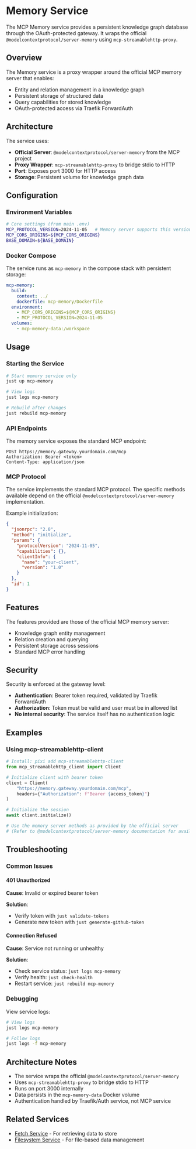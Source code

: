 # Memory Service

The MCP Memory service provides a persistent knowledge graph database through the OAuth-protected gateway. It wraps the official `@modelcontextprotocol/server-memory` using `mcp-streamablehttp-proxy`.

## Overview

The Memory service is a proxy wrapper around the official MCP memory server that enables:
- Entity and relation management in a knowledge graph
- Persistent storage of structured data
- Query capabilities for stored knowledge
- OAuth-protected access via Traefik ForwardAuth

## Architecture

The service uses:
- **Official Server**: `@modelcontextprotocol/server-memory` from the MCP project
- **Proxy Wrapper**: `mcp-streamablehttp-proxy` to bridge stdio to HTTP
- **Port**: Exposes port 3000 for HTTP access
- **Storage**: Persistent volume for knowledge graph data

## Configuration

### Environment Variables

```bash
# Core settings (from main .env)
MCP_PROTOCOL_VERSION=2024-11-05   # Memory server supports this version
MCP_CORS_ORIGINS=${MCP_CORS_ORIGINS}
BASE_DOMAIN=${BASE_DOMAIN}
```

### Docker Compose

The service runs as `mcp-memory` in the compose stack with persistent storage:

```yaml
mcp-memory:
  build:
    context: ../
    dockerfile: mcp-memory/Dockerfile
  environment:
    - MCP_CORS_ORIGINS=${MCP_CORS_ORIGINS}
    - MCP_PROTOCOL_VERSION=2024-11-05
  volumes:
    - mcp-memory-data:/workspace
```

## Usage

### Starting the Service

```bash
# Start memory service only
just up mcp-memory

# View logs
just logs mcp-memory

# Rebuild after changes
just rebuild mcp-memory
```

### API Endpoints

The memory service exposes the standard MCP endpoint:

```
POST https://memory.gateway.yourdomain.com/mcp
Authorization: Bearer <token>
Content-Type: application/json
```

### MCP Protocol

The service implements the standard MCP protocol. The specific methods available depend on the official `@modelcontextprotocol/server-memory` implementation.

Example initialization:

```json
{
  "jsonrpc": "2.0",
  "method": "initialize",
  "params": {
    "protocolVersion": "2024-11-05",
    "capabilities": {},
    "clientInfo": {
      "name": "your-client",
      "version": "1.0"
    }
  },
  "id": 1
}
```

## Features

The features provided are those of the official MCP memory server:
- Knowledge graph entity management
- Relation creation and querying
- Persistent storage across sessions
- Standard MCP error handling

## Security

Security is enforced at the gateway level:
- **Authentication**: Bearer token required, validated by Traefik ForwardAuth
- **Authorization**: Token must be valid and user must be in allowed list
- **No internal security**: The service itself has no authentication logic

## Examples

### Using mcp-streamablehttp-client

```python
# Install: pixi add mcp-streamablehttp-client
from mcp_streamablehttp_client import Client

# Initialize client with bearer token
client = Client(
    "https://memory.gateway.yourdomain.com/mcp",
    headers={"Authorization": f"Bearer {access_token}"}
)

# Initialize the session
await client.initialize()

# Use the memory server methods as provided by the official server
# (Refer to @modelcontextprotocol/server-memory documentation for available methods)
```

## Troubleshooting

### Common Issues

#### 401 Unauthorized

**Cause**: Invalid or expired bearer token

**Solution**: 
- Verify token with `just validate-tokens`
- Generate new token with `just generate-github-token`

#### Connection Refused

**Cause**: Service not running or unhealthy

**Solution**:
- Check service status: `just logs mcp-memory`
- Verify health: `just check-health`
- Restart service: `just rebuild mcp-memory`

### Debugging

View service logs:

```bash
# View logs
just logs mcp-memory

# Follow logs
just logs -f mcp-memory
```

## Architecture Notes

- The service wraps the official `@modelcontextprotocol/server-memory`
- Uses `mcp-streamablehttp-proxy` to bridge stdio to HTTP
- Runs on port 3000 internally
- Data persists in the `mcp-memory-data` Docker volume
- Authentication handled by Traefik/Auth service, not MCP service

## Related Services

- [Fetch Service](fetch.md) - For retrieving data to store
- [Filesystem Service](filesystem.md) - For file-based data management